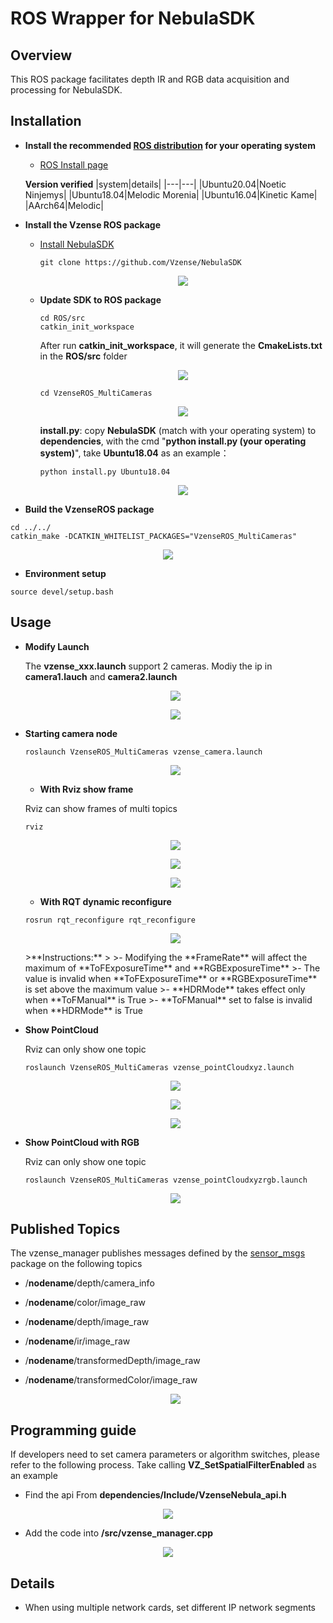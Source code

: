 
# ROS Wrapper for NebulaSDK

## Overview
This ROS package facilitates depth IR and RGB data acquisition and processing for NebulaSDK.

## Installation

- **Install the recommended [ROS distribution](http://wiki.ros.org/Distributions) for your operating system**
  - [ROS Install page](http://wiki.ros.org/ROS/Installation)

  **Version verified**
  |system|details|
  |---|---|
  |Ubuntu20.04|Noetic Ninjemys|
  |Ubuntu18.04|Melodic Morenia|
  |Ubuntu16.04|Kinetic Kame|
  |AArch64|Melodic|
- **Install the Vzense ROS package**

  - [Install NebulaSDK](https://github.com/Vzense/NebulaSDK)
    
    ```console
    git clone https://github.com/Vzense/NebulaSDK
    ```
    <p align="center"><img src="./doc/img/step0.png" /></p>
  - **Update SDK to ROS package**
    ```console
    cd ROS/src
    catkin_init_workspace
    ```
    After run <b>catkin_init_workspace</b>, it will generate the <b>CmakeLists.txt</b> in the <b>ROS/src</b> folder
    <p align="center"><img src="./doc/img/step1.png" /></p>

    ```console
    cd VzenseROS_MultiCameras
    ```
    <p align="center"><img src="./doc/img/step2.png" /></p>

    <b>install.py</b>: copy <b>NebulaSDK</b> (match with your operating system) to <b>dependencies</b>, with the cmd "<b>python install.py (your operating system)</b>", take <b>Ubuntu18.04</b> as an example：
    ```console
    python install.py Ubuntu18.04
    ```
    <p align="center"><img src="./doc/img/step3.png" /></p>

 - **Build the VzenseROS package**
  ```console
  cd ../../
  catkin_make -DCATKIN_WHITELIST_PACKAGES="VzenseROS_MultiCameras"  
  ```
  <p align="center"><img src="./doc/img/step5.png" /></p>

 - **Environment setup**
  ```console
  source devel/setup.bash 
  ```
## Usage
- **Modify Launch**
  
  The <b>vzense_xxx.launch</b> support 2 cameras. Modiy the ip in <b>camera1.lauch</b> and <b>camera2.launch</b>
  <p align="center"><img src="./doc/img/launch.png" /></p>
  <p align="center"><img src="./doc/img/cam.png" /></p>

- **Starting camera node**
    ```console
    roslaunch VzenseROS_MultiCameras vzense_camera.launch
    ```
    <p align="center"><img src="./doc/img/step6.png" /></p>

    - <b>With Rviz show frame</b>

    Rviz can show frames of multi topics

    ```console
    rviz
    ```
    <p align="center"><img src="./doc/img/step7.png" /></p>

    <p align="center"><img src="./doc/img/step8.png" /></p>
    
    <p align="center"><img src="./doc/img/twoframes.png" /></p>

    - <b>With RQT dynamic reconfigure</b>
    
    ```console
    rosrun rqt_reconfigure rqt_reconfigure
    ```
    <p align="center"><img src="./doc/img/step9.png" /></p>
    >**Instructions:**
    >
    >- Modifying the **FrameRate** will affect the maximum of **ToFExposureTime** and **RGBExposureTime**
    >- The value is invalid when **ToFExposureTime** or **RGBExposureTime**  is set above the maximum value
    >- **HDRMode** takes effect only when **ToFManual** is True
    >- **ToFManual** set to false is invalid when **HDRMode** is True

- **Show PointCloud**

    Rviz can only show one topic

    ```console
    roslaunch VzenseROS_MultiCameras vzense_pointCloudxyz.launch
    ```
    <p align="center"><img src="./doc/img/step10.png" /></p>

    <p align="center"><img src="./doc/img/step11.png" /></p>

    <p align="center"><img src="./doc/img/oneCloudPoint.png" /></p>

- **Show PointCloud with RGB**

    Rviz can only show one topic

    ```console
    roslaunch VzenseROS_MultiCameras vzense_pointCloudxyzrgb.launch
    ```
    <p align="center"><img src="./doc/img/step12.png" /></p>

## Published Topics
The vzense_manager publishes messages defined by the [sensor_msgs](http://wiki.ros.org/sensor_msgs) package on the following topics
- /<b>nodename</b>/depth/camera_info
- /<b>nodename</b>/color/image_raw
- /<b>nodename</b>/depth/image_raw
- /<b>nodename</b>/ir/image_raw
- /<b>nodename</b>/transformedDepth/image_raw
- /<b>nodename</b>/transformedColor/image_raw
  
    <p align="center"><img src="./doc/img/topic.png" /></p>
## Programming guide
If developers need to set camera parameters or algorithm switches, please refer to the following process.
Take calling <b>VZ_SetSpatialFilterEnabled</b> as an example

- Find the api From **dependencies/Include/VzenseNebula_api.h**
<p align="center"><img src="./doc/img/step13.png" /></p>

- Add the code into **/src/vzense_manager.cpp**
<p align="center"><img src="./doc/img/step14.png" /></p>

## Details
- When using multiple network cards, set different IP network segments